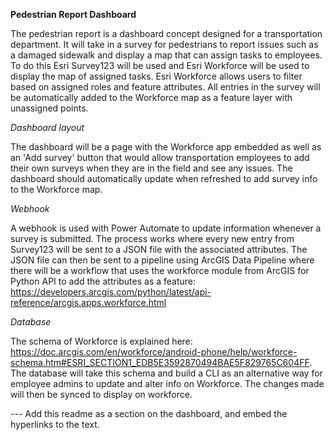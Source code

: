 **Pedestrian Report Dashboard**

The pedestrian report is a dashboard concept designed for a transportation department. It will take in a survey for pedestrians to report issues such as a damaged sidewalk and display a map that can assign tasks to employees. To do this Esri Survey123 will be used and Esri Workforce will be used to display the map of assigned tasks. Esri Workforce allows users to filter based on assigned roles and feature attributes. All entries in the survey will be automatically added to the Workforce map as a feature layer with unassigned points. 

*Dashboard layout*

The dashboard will be a page with the Workforce app embedded as well as an 'Add survey' button that would allow transportation employees to add their own surveys when they are in the field and see any issues. The dashboard should automatically update when refreshed to add survey info to the Workforce map. 

*Webhook*

A webhook is used with Power Automate to update information whenever a survey is submitted. The process works where every new entry from Survey123 will be sent to a JSON file with the associated attributes. The JSON file can then be sent to a pipeline using ArcGIS Data Pipeline where there will be a workflow that uses the workforce module from ArcGIS for Python API to add the attributes as a feature: 
https://developers.arcgis.com/python/latest/api-reference/arcgis.apps.workforce.html

*Database*

The schema of Workforce is explained here: 
https://doc.arcgis.com/en/workforce/android-phone/help/workforce-schema.htm#ESRI_SECTION1_EDB5E3592870494BAE5F829765C604FF.
The database will take this schema and build a CLI as an alternative way for employee admins to update and alter info on Workforce. The changes made will then be synced to display on workforce. 


--- Add this readme as a section on the dashboard, and embed the hyperlinks to the text. 
